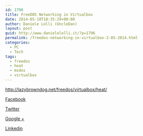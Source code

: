 ```yaml
---
id: 1796
title: FreeDOS Networking in Virtualbox
date: 2014-05-18T18:35:29+00:00
author: Daniele Lolli (UncleDan)
layout: post
guid: http://www.danielelolli.it/?p=1796
permalink: /freedos-networking-in-virtualbox-2-05-2014.html
categories:
  - PC
  - Tech
tags:
  - freedos
  - heat
  - msdos
  - virtualbox
---
```

http://lazybrowndog.net/freedos/virtualbox/heat/

<div class="container_share">
  <a href="http://www.facebook.com/sharer.php?u=http://www.danielelolli.it/freedos-networking-in-virtualbox-2-05-2014.html&t=FreeDOS Networking in Virtualbox" target="_blank" class="button_purab_share facebook"><span><i class="icon-facebook"></i></span>
  
  <p>
    Facebook
  </p></a> 
  
  <a href="http://twitter.com/share?url=http://www.danielelolli.it/freedos-networking-in-virtualbox-2-05-2014.html&text=FreeDOS Networking in Virtualbox" target="_blank" class="button_purab_share twitter"><span><i class="icon-twitter"></i></span>
  
  <p>
    Twitter
  </p></a> 
  
  <a href="https://plus.google.com/share?url=http://www.danielelolli.it/freedos-networking-in-virtualbox-2-05-2014.html" target="_blank" class="button_purab_share google-plus"><span><i class="icon-google-plus"></i></span>
  
  <p>
    Google +
  </p></a> 
  
  <a href="http://www.linkedin.com/shareArticle?mini=true&url=http://www.danielelolli.it/freedos-networking-in-virtualbox-2-05-2014.html&title=FreeDOS Networking in Virtualbox" target="_blank" class="button_purab_share linkedin"><span><i class="icon-linkedin"></i></span>
  
  <p>
    Linkedin
  </p></a>
</div>